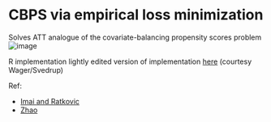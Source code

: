 # CBPS via empirical loss minimization

Solves ATT analogue of the covariate-balancing propensity scores problem
![image](https://github.com/apoorvalal/covariate_balancing_propensity_scores/assets/12086926/7076542a-d177-4dcf-83c8-5b5e95772d8d)

R implementation lightly edited version of implementation [here](https://github.com/wxwx1993/wildfire_mitigation/blob/main/balancing/cbps_ATT.R) (courtesy Wager/Svedrup)

Ref:

+ [Imai and Ratkovic](https://imai.fas.harvard.edu/research/files/CBPS.pdf)
+ [Zhao](https://www.statslab.cam.ac.uk/~qz280/publication/balancing-loss/)
